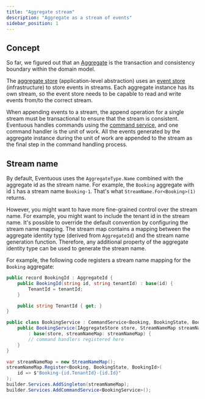 ```yaml
---
title: "Aggregate stream"
description: "Aggregate as a stream of events"
sidebar_position: 1
---
```


## Concept

So far, we figured out that an [Aggregate](../domain/aggregate.md) is the transaction and consistency boundary within the domain model.

The [aggregate store](aggregate-store) (application-level abstraction) uses an [event store](event-store.md) (infrastructure) to store events in streams. Each aggregate instance has its own stream, so the event store needs to be capable to read and write events from/to the correct stream.

When appending events to a stream, the append operation for a single stream must be transactional to ensure that the stream is consistent. Eventuous handles commands using the [command service](../application/app-service.md), and one command handler is the unit of work. All the events generated by the aggregate instance during the unit of work are appended to the stream as the final step in the command handling process.

## Stream name

By default, Eventuous uses the `AggregateType.Name` combined with the aggregate id as the stream name. For example, the `Booking` aggregate with id `1` has a stream name `Booking-1`. That's what `StreamName.For<Booking>(1)` returns.

However, you might want to have more fine-grained control over the stream name. For example, you might want to include the tenant id in the stream name. It's possible to override the default convention by configuring the stream name mapping. The stream map contains a mapping between the aggregate identity type (derived from `AggregateId`) and the stream name generation function. Therefore, any additional property of the aggregate identity type can be used to generate the stream name.

For example, the following code registers a stream name mapping for the `Booking` aggregate:

```csharp title="BookingId.cs"
public record BookingId : AggregateId {
    public BookingId(string id, string tenantId) : base(id) {
        TenantId = tenantId;
    }

    public string TenantId { get; }
}
```

```csharp title="BookingService.cs"
public class BookingService : CommandService<Booking, BookingState, BookingId> {
    public BookingService(IAggregateStore store, StreamNameMap streamNameMap)
        : base(store, streamNameMap: streamNameMap) {
        // command handlers registered here
    }
}
```

```csharp title="Program.cs"
var streamNameMap = new StreamNameMap();
streamNameMap.Register<Booking, BookingState, BookingId>(
    id => $"Booking-{id.TenantId}-{id.Id}"
);
builder.Services.AddSingleton(streamNameMap);
builder.Services.AddCommandService<BookingService>();
```
